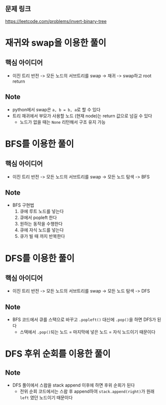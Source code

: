 ## 문제 링크
https://leetcode.com/problems/invert-binary-tree

# 재귀와 swap을 이용한 풀이
## 핵심 아이디어
- 이진 트리 반전 -> 모든 노드의 서브트리를 swap -> 재귀 -> swap하고 root return

## Note
- python에서 swap은 `a, b = b, a`로 할 수 있다
- 트리 재귀에서 부모가 사용할 노드 (현재 node)는 return 값으로 넘길 수 있다
  - 노드가 없을 때는 `None` 리턴해서 구조 유지 가능

# BFS를 이용한 풀이
## 핵심 아이디어
- 이진 트리 반전 -> 모든 노드의 서브트리를 swap -> 모든 노드 탐색 -> BFS

## Note
- BFS 구현법
  1. 큐에 루트 노드를 넣는다
  2. 큐에서 popleft 한다
  3. 원하는 동작을 수행한다
  4. 큐에 자식 노드를 넣는다
  5. 큐가 빌 때 까지 반복한다

# DFS를 이용한 풀이
## 핵심 아이디어
- 이진 트리 반전 -> 모든 노드의 서브트리를 swap -> 모든 노드 탐색 -> DFS

## Note
- BFS 코드에서 큐를 스택으로 바꾸고 `.popleft()` 대신에 `.pop()`을 하면 DFS가 된다
  - 스택에서 `.pop()`되는 노드 = 마지막에 넣은 노드 = 자식 노드이기 때문이다

# DFS 후위 순회를 이용한 풀이
## Note
- DFS 풀이에서 스왑을 stack append 이후에 하면 후위 순회가 된다
  - 전위 순회 코드에서는 스왑 후 append하여 `stack.append(right)`가 원래 `left` 였던 노드이기 때문이다